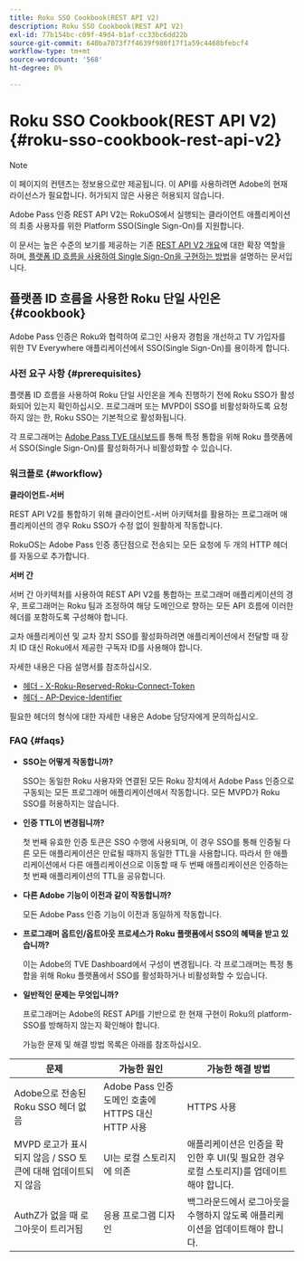 ```yaml
---
title: Roku SSO Cookbook(REST API V2)
description: Roku SSO Cookbook(REST API V2)
exl-id: 77b154bc-c09f-49d4-b1af-cc33bc6dd22b
source-git-commit: 640ba7073f7f4639f980f17f1a59c4468bfebcf4
workflow-type: tm+mt
source-wordcount: '568'
ht-degree: 0%

---
```


# Roku SSO Cookbook(REST API V2) {#roku-sso-cookbook-rest-api-v2}

>[!NOTE]
>
>이 페이지의 컨텐츠는 정보용으로만 제공됩니다. 이 API를 사용하려면 Adobe의 현재 라이선스가 필요합니다. 허가되지 않은 사용은 허용되지 않습니다.

Adobe Pass 인증 REST API V2는 RokuOS에서 실행되는 클라이언트 애플리케이션의 최종 사용자를 위한 Platform SSO(Single Sign-On)를 지원합니다.

이 문서는 높은 수준의 보기를 제공하는 기존 [REST API V2 개요](/help/authentication/integration-guide-programmers/rest-apis/rest-api-v2/rest-api-v2-overview.md)에 대한 확장 역할을 하며, [플랫폼 ID 흐름을 사용하여 Single Sign-On을 구현하는 방법](/help/authentication/integration-guide-programmers/rest-apis/rest-api-v2/flows/single-sign-on-access-flows/rest-api-v2-single-sign-on-platform-identity-flows.md)을 설명하는 문서입니다.

## 플랫폼 ID 흐름을 사용한 Roku 단일 사인온 {#cookbook}

Adobe Pass 인증은 Roku와 협력하여 로그인 사용자 경험을 개선하고 TV 가입자를 위한 TV Everywhere 애플리케이션에서 SSO(Single Sign-On)를 용이하게 합니다.

### 사전 요구 사항 {#prerequisites}

플랫폼 ID 흐름을 사용하여 Roku 단일 사인온을 계속 진행하기 전에 Roku SSO가 활성화되어 있는지 확인하십시오. 프로그래머 또는 MVPD이 SSO를 비활성화하도록 요청하지 않는 한, Roku SSO는 기본적으로 활성화됩니다.

각 프로그래머는 [Adobe Pass TVE 대시보드](https://experience.adobe.com/pass/authentication)를 통해 특정 통합을 위해 Roku 플랫폼에서 SSO(Single Sign-On)를 활성화하거나 비활성화할 수 있습니다.

### 워크플로 {#workflow}

**클라이언트-서버**

REST API V2를 통합하기 위해 클라이언트-서버 아키텍처를 활용하는 프로그래머 애플리케이션의 경우 Roku SSO가 수정 없이 원활하게 작동합니다.

RokuOS는 Adobe Pass 인증 종단점으로 전송되는 모든 요청에 두 개의 HTTP 헤더를 자동으로 추가합니다.

**서버 간**

서버 간 아키텍처를 사용하여 REST API V2를 통합하는 프로그래머 애플리케이션의 경우, 프로그래머는 Roku 팀과 조정하여 해당 도메인으로 향하는 모든 API 흐름에 이러한 헤더를 포함하도록 구성해야 합니다.

교차 애플리케이션 및 교차 장치 SSO를 활성화하려면 애플리케이션에서 전달할 때 장치 ID 대신 Roku에서 제공한 구독자 ID를 사용해야 합니다.

자세한 내용은 다음 설명서를 참조하십시오.

* [헤더 - X-Roku-Reserved-Roku-Connect-Token](/help/authentication/integration-guide-programmers/rest-apis/rest-api-v2/appendix/headers/rest-api-v2-appendix-headers-x-roku-reserved-roku-connect-token.md)
* [헤더 - AP-Device-Identifier](/help/authentication/integration-guide-programmers/rest-apis/rest-api-v2/appendix/headers/rest-api-v2-appendix-headers-ap-device-identifier.md)

필요한 헤더의 형식에 대한 자세한 내용은 Adobe 담당자에게 문의하십시오.

### FAQ {#faqs}

* **SSO는 어떻게 작동합니까?**

  SSO는 동일한 Roku 사용자와 연결된 모든 Roku 장치에서 Adobe Pass 인증으로 구동되는 모든 프로그래머 애플리케이션에서 작동합니다. 모든 MVPD가 Roku SSO를 허용하지는 않습니다.


* **인증 TTL이 변경됩니까?**

  첫 번째 유효한 인증 토큰은 SSO 수행에 사용되며, 이 경우 SSO를 통해 인증될 다른 모든 애플리케이션은 만료될 때까지 동일한 TTL을 사용합니다. 따라서 한 애플리케이션에서 다른 애플리케이션으로 이동할 때 두 번째 애플리케이션은 인증하는 첫 번째 애플리케이션의 TTL을 공유합니다.


* **다른 Adobe 기능이 이전과 같이 작동합니까?**

  모든 Adobe Pass 인증 기능이 이전과 동일하게 작동합니다.


* **프로그래머 옵트인/옵트아웃 프로세스가 Roku 플랫폼에서 SSO의 혜택을 받고 있습니까?**

  이는 Adobe의 TVE Dashboard에서 구성이 변경됩니다. 각 프로그래머는 특정 통합을 위해 Roku 플랫폼에서 SSO를 활성화하거나 비활성화할 수 있습니다.


* **일반적인 문제는 무엇입니까?**

  프로그래머는 Adobe의 REST API를 기반으로 한 현재 구현이 Roku의 platform-SSO를 방해하지 않는지 확인해야 합니다.

  가능한 문제 및 해결 방법 목록은 아래를 참조하십시오.

| 문제 | 가능한 원인 | 가능한 해결 방법 |
|--------------------------------------------------|----------------------------------------------------------------------------|--------------------------------------------------------------------------------------------|
| Adobe으로 전송된 Roku SSO 헤더 없음 | Adobe Pass 인증 도메인 호출에 HTTPS 대신 HTTP 사용 | HTTPS 사용 |
| MVPD 로고가 표시되지 않음 / SSO 토큰에 대해 업데이트되지 않음 | UI는 로컬 스토리지에 의존 | 애플리케이션은 인증을 확인한 후 UI(및 필요한 경우 로컬 스토리지)를 업데이트해야 합니다. |
| AuthZ가 없을 때 로그아웃이 트리거됨 | 응용 프로그램 디자인 | 백그라운드에서 로그아웃을 수행하지 않도록 애플리케이션을 업데이트해야 합니다. |
